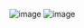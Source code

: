 
![image](https://user-images.githubusercontent.com/122611919/219541551-5e516ba7-e39a-41dd-9e8e-5d67e18f2947.png)
![image](https://user-images.githubusercontent.com/122611919/219541584-ba625978-6f21-4475-ad5c-2d4a1afe997b.png)
